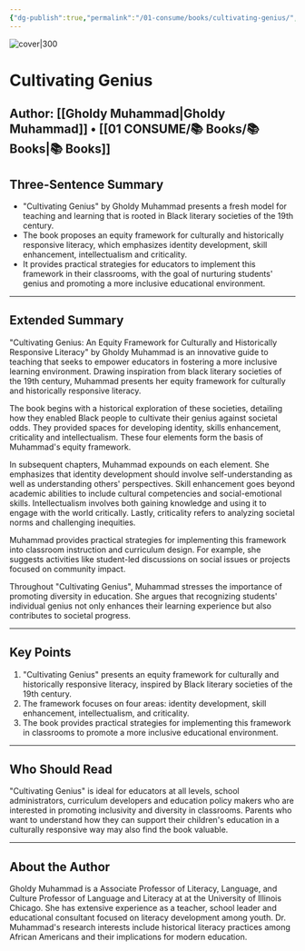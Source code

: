 ```yaml
---
{"dg-publish":true,"permalink":"/01-consume/books/cultivating-genius/","title":"Cultivating Genius","tags":["education","personal-development","talent","cultivation","genius","nurturing","cognitiion"]}
---
```



![cover|300](http://books.google.com/books/content?id=8M5hyAEACAAJ&printsec=frontcover&img=1&zoom=1&source=gbs_api)

# Cultivating Genius

**Author:** [[Gholdy Muhammad\|Gholdy Muhammad]] • [[01 CONSUME/📚 Books/📚 Books\|📚 Books]]
---

## Three-Sentence Summary
- "Cultivating Genius" by Gholdy Muhammad presents a fresh model for teaching and learning that is rooted in Black literary societies of the 19th century.
- The book proposes an equity framework for culturally and historically responsive literacy, which emphasizes identity development, skill enhancement, intellectualism and criticality.
- It provides practical strategies for educators to implement this framework in their classrooms, with the goal of nurturing students' genius and promoting a more inclusive educational environment.

---

## Extended Summary
"Cultivating Genius: An Equity Framework for Culturally and Historically Responsive Literacy" by Gholdy Muhammad is an innovative guide to teaching that seeks to empower educators in fostering a more inclusive learning environment. Drawing inspiration from black literary societies of the 19th century, Muhammad presents her equity framework for culturally and historically responsive literacy.

The book begins with a historical exploration of these societies, detailing how they enabled Black people to cultivate their genius against societal odds. They provided spaces for developing identity, skills enhancement, criticality and intellectualism. These four elements form the basis of Muhammad's equity framework.

In subsequent chapters, Muhammad expounds on each element. She emphasizes that identity development should involve self-understanding as well as understanding others' perspectives. Skill enhancement goes beyond academic abilities to include cultural competencies and social-emotional skills. Intellectualism involves both gaining knowledge and using it to engage with the world critically. Lastly, criticality refers to analyzing societal norms and challenging inequities.

Muhammad provides practical strategies for implementing this framework into classroom instruction and curriculum design. For example, she suggests activities like student-led discussions on social issues or projects focused on community impact.

Throughout "Cultivating Genius", Muhammad stresses the importance of promoting diversity in education. She argues that recognizing students' individual genius not only enhances their learning experience but also contributes to societal progress.

---

## Key Points
1. "Cultivating Genius" presents an equity framework for culturally and historically responsive literacy, inspired by Black literary societies of the 19th century.
2. The framework focuses on four areas: identity development, skill enhancement, intellectualism, and criticality.
3. The book provides practical strategies for implementing this framework in classrooms to promote a more inclusive educational environment.

---

## Who Should Read
"Cultivating Genius" is ideal for educators at all levels, school administrators, curriculum developers and education policy makers who are interested in promoting inclusivity and diversity in classrooms. Parents who want to understand how they can support their children's education in a culturally responsive way may also find the book valuable.

---

## About the Author
Gholdy Muhammad is a Associate Professor of Literacy, Language, and Culture Professor of Language and Literacy at at the University of Illinois Chicago. She has extensive experience as a teacher, school leader and educational consultant focused on literacy development among youth. Dr. Muhammad's research interests include historical literacy practices among African Americans and their implications for modern education.

